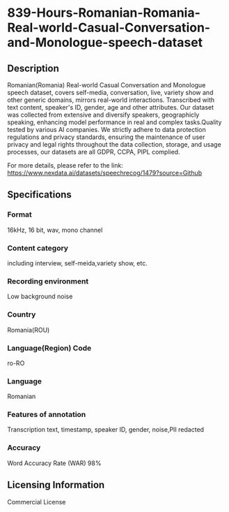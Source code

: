# 839-Hours-Romanian-Romania-Real-world-Casual-Conversation-and-Monologue-speech-dataset

## Description
Romanian(Romania) Real-world Casual Conversation and Monologue speech dataset, covers self-media, conversation, live, variety show and other generic domains, mirrors real-world interactions. Transcribed with text content, speaker's ID, gender, age and other attributes. Our dataset was collected from extensive and diversify speakers, geographicly speaking, enhancing model performance in real and complex tasks.Quality tested by various AI companies. We strictly adhere to data protection regulations and privacy standards, ensuring the maintenance of user privacy and legal rights throughout the data collection, storage, and usage processes, our datasets are all GDPR, CCPA, PIPL complied.

For more details, please refer to the link: https://www.nexdata.ai/datasets/speechrecog/1479?source=Github

## Specifications
### Format
16kHz, 16 bit, wav, mono channel
### Content category
including interview, self-meida,variety show, etc.
### Recording environment
Low background noise
### Country
Romania(ROU)
### Language(Region) Code
ro-RO
### Language
Romanian
### Features of annotation
Transcription text, timestamp, speaker ID, gender, noise,PII redacted
### Accuracy
Word Accuracy Rate (WAR) 98%

## Licensing Information
Commercial License
















